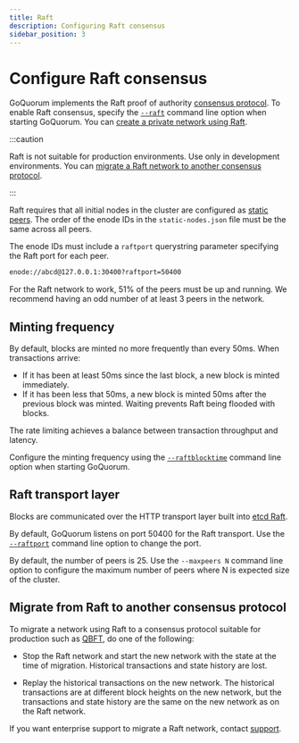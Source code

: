 ```yaml
---
title: Raft
description: Configuring Raft consensus
sidebar_position: 3
---
```


# Configure Raft consensus

GoQuorum implements the Raft proof of authority [consensus protocol](../../../concepts/consensus-index.md). To enable Raft consensus, specify the [`--raft`](../../../reference/cli-syntax.md#raft) command line option when starting GoQuorum. You can [create a private network using Raft](../../../tutorials/private-network/create-a-raft-network.md).

:::caution

Raft is not suitable for production environments. Use only in development environments. You can [migrate a Raft network to another consensus protocol](#migrate-from-raft-to-another-consensus-protocol).

:::

Raft requires that all initial nodes in the cluster are configured as [static peers](https://github.com/ethereum/go-ethereum/wiki/connecting-to-the-network#static-nodes). The order of the enode IDs in the `static-nodes.json` file must be the same across all peers.

The enode IDs must include a `raftport` querystring parameter specifying the Raft port for each peer.

```bash title="Example"
enode://abcd@127.0.0.1:30400?raftport=50400
```

For the Raft network to work, 51% of the peers must be up and running. We recommend having an odd number of at least 3 peers in the network.

## Minting frequency

By default, blocks are minted no more frequently than every 50ms. When transactions arrive:

- If it has been at least 50ms since the last block, a new block is minted immediately.
- If it has been less that 50ms, a new block is minted 50ms after the previous block was minted. Waiting prevents Raft being flooded with blocks.

The rate limiting achieves a balance between transaction throughput and latency.

Configure the minting frequency using the [`--raftblocktime`](../../../reference/cli-syntax.md#raftblocktime) command line option when starting GoQuorum.

## Raft transport layer

Blocks are communicated over the HTTP transport layer built into [etcd Raft](https://github.com/coreos/etcd).

By default, GoQuorum listens on port 50400 for the Raft transport. Use the [`--raftport`](../../../reference/cli-syntax.md#raftport) command line option to change the port.

By default, the number of peers is 25. Use the `--maxpeers N` command line option to configure the maximum number of peers where N is expected size of the cluster.

## Migrate from Raft to another consensus protocol

To migrate a network using Raft to a consensus protocol suitable for production such as [QBFT](qbft.md), do one of the following:

- Stop the Raft network and start the new network with the state at the time of migration. Historical transactions and state history are lost.

- Replay the historical transactions on the new network. The historical transactions are at different block heights on the new network, but the transactions and state history are the same on the new network as on the Raft network.

If you want enterprise support to migrate a Raft network, contact [support](https://consensys.net/quorum/contact-us/).
